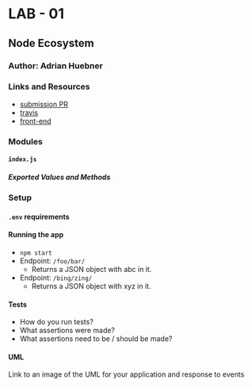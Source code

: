 # LAB - 01

## Node Ecosystem

### Author: Adrian Huebner

### Links and Resources
* [submission PR](https://github.com/Adrian-Huebner-401-advanced-javascript/lab-01/pull/1)
* [travis](https://www.travis-ci.com/Adrian-Huebner-401-advanced-javascript/lab-01)
* [front-end](https://adrianhuebner-lab-01.herokuapp.com/) 


### Modules
#### `index.js`
##### Exported Values and Methods


### Setup
#### `.env` requirements


#### Running the app
* `npm start`
* Endpoint: `/foo/bar/`
  * Returns a JSON object with abc in it.
* Endpoint: `/bing/zing/`
  * Returns a JSON object with xyz in it.
  
#### Tests
* How do you run tests?
* What assertions were made?
* What assertions need to be / should be made?

#### UML
Link to an image of the UML for your application and response to events

